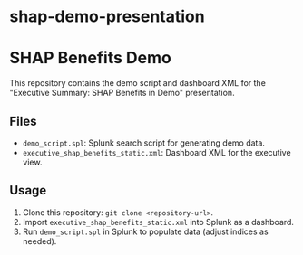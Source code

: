 # shap-demo-presentation
# SHAP Benefits Demo
This repository contains the demo script and dashboard XML for the "Executive Summary: SHAP Benefits in Demo" presentation.

## Files
- `demo_script.spl`: Splunk search script for generating demo data.
- `executive_shap_benefits_static.xml`: Dashboard XML for the executive view.

## Usage
1. Clone this repository: `git clone <repository-url>`.
2. Import `executive_shap_benefits_static.xml` into Splunk as a dashboard.
3. Run `demo_script.spl` in Splunk to populate data (adjust indices as needed).

